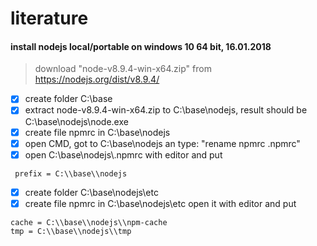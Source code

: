 # literature
#### install nodejs local/portable on windows 10 64 bit, 16.01.2018
> download "node-v8.9.4-win-x64.zip" from https://nodejs.org/dist/v8.9.4/

 - [x] create folder C:\base
 - [x] extract node-v8.9.4-win-x64.zip to C:\base\nodejs, result should be C:\base\nodejs\node.exe
 - [x] create file npmrc in C:\base\nodejs
 - [x] open CMD, got to C:\base\nodejs an type: "rename npmrc .npmrc"
 - [x] open C:\base\nodejs\\.npmrc with editor and put
```
 prefix = C:\\base\\nodejs
```
 - [x] create folder C:\base\nodejs\etc
 - [x] create file npmrc in C:\base\nodejs\etc open it with editor and put
```
cache = C:\\base\\nodejs\\npm-cache
tmp = C:\\base\\nodejs\\tmp
```
